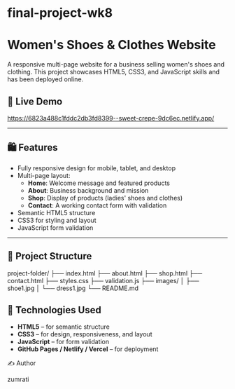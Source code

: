 # final-project-wk8
# Women's Shoes & Clothes Website

A responsive multi-page website for a business selling women's shoes and clothing. This project showcases HTML5, CSS3, and JavaScript skills and has been deployed online.

## 🚀 Live Demo

https://6823a488c1fddc2db3fd8399--sweet-crepe-9dc6ec.netlify.app/ 


---

## 🛍️ Features

- Fully responsive design for mobile, tablet, and desktop
- Multi-page layout:
  - **Home**: Welcome message and featured products
  - **About**: Business background and mission
  - **Shop**: Display of products (ladies' shoes and clothes)
  - **Contact**: A working contact form with validation
- Semantic HTML5 structure
- CSS3 for styling and layout
- JavaScript form validation

---

## 📁 Project Structure

project-folder/
├── index.html
├── about.html
├── shop.html
├── contact.html
├── styles.css
├── validation.js
├── images/
│ ├── shoe1.jpg
│ └── dress1.jpg
└── README.md

## 🧰 Technologies Used

- **HTML5** – for semantic structure
- **CSS3** – for design, responsiveness, and layout
- **JavaScript** – for form validation
- **GitHub Pages / Netlify / Vercel** – for deployment

✍️ Author

zumrati













